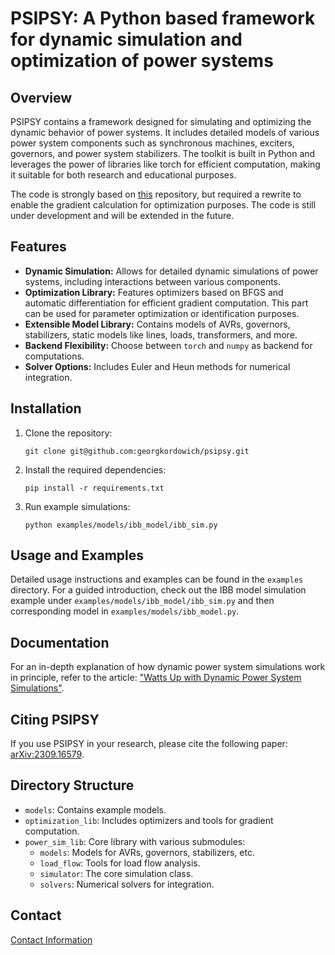 # PSIPSY: A Python based framework for dynamic simulation and optimization of power systems
## Overview
PSIPSY contains a framework designed for simulating and optimizing the dynamic behavior 
of power systems. It includes detailed models of various power system components such as synchronous machines, 
exciters, governors, and power system stabilizers. The toolkit is built in Python and leverages the power of 
libraries like torch for efficient computation, making it suitable for both research and educational purposes.

The code is strongly based on [this](https://github.com/hallvar-h/DynPSSimPy) repository, but required a rewrite to 
enable the gradient calculation for optimization purposes. The code is still under development and will be extended in the future.

## Features
- **Dynamic Simulation:** Allows for detailed dynamic simulations of power systems, including interactions between various components.
- **Optimization Library:** Features optimizers based on BFGS and automatic differentiation for efficient gradient computation. This part can be used for parameter optimization or identification purposes.
- **Extensible Model Library:** Contains models of AVRs, governors, stabilizers, static models like lines, loads, transformers, and more.
- **Backend Flexibility:** Choose between `torch` and `numpy` as backend for computations.
- **Solver Options:** Includes Euler and Heun methods for numerical integration.

## Installation

1. Clone the repository:
   ```
   git clone git@github.com:georgkordowich/psipsy.git
   ```
2. Install the required dependencies:
   ```
   pip install -r requirements.txt
   ```
3. Run example simulations:
   ```
   python examples/models/ibb_model/ibb_sim.py
   ```

## Usage and Examples

Detailed usage instructions and examples can be found in the `examples` directory. For a guided introduction, check out the IBB model simulation example under `examples/models/ibb_model/ibb_sim.py` and then corresponding model in `examples/models/ibb_model.py`.

## Documentation

For an in-depth explanation of how dynamic power system simulations work in principle, refer to the article: ["Watts Up with Dynamic Power System Simulations"](https://medium.com/@georg.kordowich/watts-up-with-dynamic-power-system-simulations-c0f16fc99769).

## Citing PSIPSY
If you use PSIPSY in your research, please cite the following paper: [arXiv:2309.16579](https://arxiv.org/abs/2309.16579).

## Directory Structure

- `models`: Contains example models.
- `optimization_lib`: Includes optimizers and tools for gradient computation.
- `power_sim_lib`: Core library with various submodules:
  - `models`: Models for AVRs, governors, stabilizers, etc.
  - `load_flow`: Tools for load flow analysis.
  - `simulator`: The core simulation class.
  - `solvers`: Numerical solvers for integration.

## Contact
[Contact Information](https://www.ees.tf.fau.de/person/georg-kordowich/)

